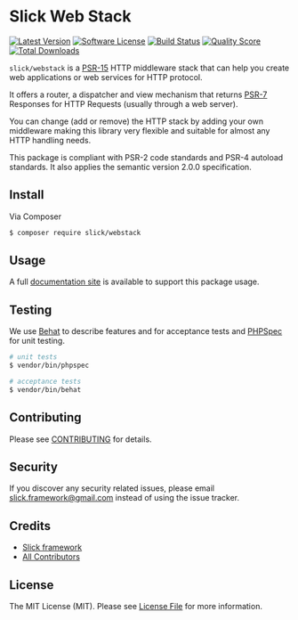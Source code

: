 # Slick Web Stack

[![Latest Version](https://img.shields.io/github/release/slickframework/web-stack.svg?style=flat-square)](https://github.com/slickframework/web-stack/releases)
[![Software License](https://img.shields.io/badge/license-MIT-brightgreen.svg?style=flat-square)](LICENSE.md)
[![Build Status](https://img.shields.io/travis/slickframework/web-stack/master.svg?style=flat-square)](https://travis-ci.org/slickframework/web-stack)
[![Quality Score](https://img.shields.io/scrutinizer/g/slickframework/web-stack/master.svg?style=flat-square)](https://scrutinizer-ci.com/g/slickframework/web-stack?branch=master)
[![Total Downloads](https://img.shields.io/packagist/dt/slick/webstack.svg?style=flat-square)](https://packagist.org/packages/slick/webstack)

``slick/webstack`` is a [PSR-15](https://www.php-fig.org/psr/psr-15/) HTTP middleware stack that can help you create
web applications or web services for HTTP protocol.

It offers a router, a dispatcher and view mechanism that returns [PSR-7](https://www.php-fig.org/psr/psr-7/) Responses for
HTTP Requests (usually through a web server).

You can change (add or remove) the HTTP stack by adding your own middleware making
this library very flexible and suitable for almost any HTTP handling needs.

This package is compliant with PSR-2 code standards and PSR-4 autoload standards.
It also applies the semantic version 2.0.0 specification.

## Install

Via Composer

``` bash
$ composer require slick/webstack
```

## Usage
A full [documentation site](http://www.slick-framework.com/en/latest/manual/getting-started.html)
is available to support this package usage.

## Testing

We use [Behat](http://behat.org/en/latest/index.html) to describe features and for acceptance tests
and [PHPSpec](http://www.phpspec.net/) for unit testing.

``` bash
# unit tests
$ vendor/bin/phpspec

# acceptance tests
$ vendor/bin/behat
```

## Contributing

Please see [CONTRIBUTING](CONTRIBUTING.md) for details.

## Security

If you discover any security related issues, please email slick.framework@gmail.com instead of using the issue tracker.

## Credits

- [Slick framework](https://github.com/slickframework)
- [All Contributors](https://github.com/slickframework/webstack/graphs/contributors)

## License

The MIT License (MIT). Please see [License File](LICENSE.md) for more information.
